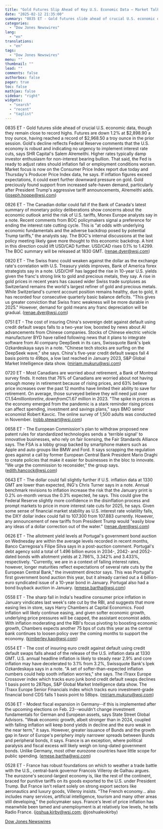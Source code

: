 ```yaml
---
title: "Gold Futures Slip Ahead of Key U.S. Economic Data — Market Talk"
date: "2025-02-12 21:35:00"
summary: "0835 ET - Gold futures slide ahead of crucial U.S. economic data, though they remain close to record highs. Futures are down 1.2% at $2,898.90 a troy ounce, having reached a record of $2,968.50 a troy ounce in the prior session. Gold's decline reflects Federal Reserve comments that the U.S...."
categories:
  - "Dow Jones Newswires"
lang:
  - "en"
translations:
  - "en"
tags:
  - "Dow Jones Newswires"
menu: ""
thumbnail: ""
lead: ""
comments: false
authorbox: false
pager: true
toc: false
mathjax: false
sidebar: "right"
widgets:
  - "search"
  - "recent"
  - "taglist"
---
```


0835 ET - Gold futures slide ahead of crucial U.S. economic data, though they remain close to record highs. Futures are down 1.2% at $2,898.90 a troy ounce, having reached a record of $2,968.50 a troy ounce in the prior session. Gold's decline reflects Federal Reserve comments that the U.S. economy is robust and indicating no urgency to implement interest rate cuts, says SHR Capital's Salem Alremeithi. Higher rates typically damp investor enthusiasm for non-interest bearing bullion. That said, the Fed is ready to adjust rates should inflation fall or employment conditions worsen. Market focus is now on the Consumer Price Index report due today and Thursday's Producer Price Index data, he says. If inflation figures exceed expectations, it could exert further downward pressure on gold. Gold preciously found support from increased safe-haven demand, particularly after President Trump's aggressive tariff announcements, Alremeithi adds. (joseph.hoppe@wsj.com)

0826 ET - The Canadian dollar could fall if the Bank of Canada's latest summary of monetary policy deliberations show concerns about the economic outlook amid the risk of U.S. tariffs, Monex Europe analysts say in a note. Recent comments from BOC policymakers signal a preference for ending the interest rate cutting cycle. This is "at odds with underlying economic fundamentals and the adverse backdrop posed by potential Trump tariffs," the analysts say. The BOC's internal discussions at the last policy meeting likely gave more thought to this economic backdrop. A hint in this direction could lift USD/CAD further. USD/CAD rises 0.1% to 1.4299. The BOC summary will be released at 1830 GMT. (renae.dyer@wsj.com)

0820 ET - The Swiss franc could weaken against the dollar as the exchange rate's correlation with U.S. Treasury yields improves, Bank of America forex strategists say in a note. USD/CHF has lagged the rise in 10-year U.S. yields given the franc's strong link to gold and precious metals, they say. A rise in gold prices in recent years has caused wider Swiss trade surpluses as Switzerland remains the world's largest refiner of gold and precious metals. While Switzerland's current account position remains healthy, due to gold, it has recorded four consecutive quarterly basic balance deficits. "This gives us greater conviction that Swiss franc weakness will be more durable in 2025." However, demand for gold means any franc depreciation will be gradual. (renae.dyer@wsj.com)

0751 ET - The cost of insuring China's sovereign debt against default using credit default swaps falls to a two-year low, boosted by news about AI advancements from Chinese companies. Stocks of Chinese electric vehicle manufacturer BYD have rallied following news that it plans to integrate software from AI company DeepSeek in its cars, Swissquote Bank's Ipek Ozkardeskaya says in a note. "Chinese tech stocks are surfing on the DeepSeek wave," she says. China's five-year credit default swaps fall 4 basis points to 49bps, a low last reached in January 2023, S&P Global Market Intelligence data show. (miriam.mukuru@wsj.com)

0720 ET - Most Canadians are worried about retirement, a Bank of Montreal survey finds. It notes that 76% of Canadians are worried about not having enough money in retirement because of rising prices, and 63% believe price increases over the past 12 months have limited their ability to save for retirement. On average, those surveyed believe they will need just over C$1.54 million to retire, down from C$1.67 million in 2023. "The spike in prices as the economy emerged from the pandemic is a stark reminder rising prices can affect spending, investment and savings plans," says BMO senior economist Robert Kavcic. The online survey of 1,500 adults was conducted in November. (robb.stewart@wsj.com)

0658 ET - The European Commission's plan to withdraw proposed new patent rules for standardized technologies sends a 'terrible signal' to innovative businesses, who rely on fair licensing, the Fair Standards Alliance says. The FSA is a lobby group backed by smartphone makers such as Apple and auto groups like BMW and Ford. It says scrapping the regulation goes against a call by former European Central Bank President Mario Draghi to create policies that make it easier for businesses in the bloc to innovate. "We urge the commission to reconsider," the group says. (edith.hancock@wsj.com)

0643 ET - The dollar could fall slightly further if U.S. inflation data at 1330 GMT are lower than expected, ING's Chris Turner says in a note. Annual benchmark revisions to inflation increase the risk that the January print is 0.2% on-month versus the 0.3% expected, he says. This could give the Federal Reserve slightly more confidence in the disinflation process and prompt markets to price in more interest rate cuts for 2025, he says. Given some sense of financial market stability as U.S. interest rate volatility falls, the DXY dollar index could fall to 107.300 from 107.883 currently. However, any announcement of new tariffs from President Trump would "easily blow any ideas of a dollar correction out of the water." (renae.dyer@wsj.com)

0626 ET - The allotment yield levels at Portugal's government bond auction on Wednesday are within the average levels recorded in recent months, Banco Carregosa's Filipe Silva says in a post-auction comment. Portugal's debt agency sold a total of 1.496 billion euros in 2034-, 2042- and 2052-dated bonds with allotment yields at 2.786%, 3.342% and 3.433%, respectively. "Currently, we are in a context of falling interest rates, however, longer maturities reflect expectations of several rate cuts by the European Central Bank," the investment director says. This was Portugal's first government bond auction this year, but it already carried out a 4 billion-euro syndicated issue of a 10-year bond in January. Portugal also had a bond buyback auction in January. (emese.bartha@wsj.com)

0558 ET - The sharp fall in India's headline consumer price inflation in January vindicates last week's rate cut by the RBI, and suggests that more easing lies in store, says Harry Chambers at Capital Economics. Food inflation will likely continue easing, and given softer economic growth, underlying price pressures will be capped, the assistant economist adds. With inflation moderating and the RBI's focus pivoting to boosting economic growth, Chambers expects another 75 bps of cuts this year as the central bank continues to loosen policy over the coming months to support the economy. (kimberley.kao@wsj.com)

0554 ET - The cost of insuring euro credit against default using credit default swaps falls ahead of the release of the U.S. inflation data at 1330 GMT. U.S. annual headline inflation is likely to steady near 2.9% and core inflation may have decelerated to 3.1% from 3.2%, Swissquote Bank's Ipek Ozkardeskaya says in a note. "A set of softer-than-expected inflation numbers could help sooth inflation worries," she says. The iTraxx Europe Crossover index which tracks euro junk bond credit default swaps declines 1 basis point to 287bps, S&P Global Market Intelligence data show. The iTraxx Europe Senior Financials index which tracks euro investment-grade financial bond CDS falls 1 basis point to 58bps. (miriam.mukuru@wsj.com)

0536 ET - Modest fiscal expansion in Germany--if this is implemented after the upcoming elections on Feb. 23--wouldn't change investment fundamentals for German and European assets, says State Street Global Advisors. "Weak economic growth, albeit stronger than in 2024, coupled with falling inflation will keep bond yields in decline and the euro weak in the near term," it says. However, greater issuance of Bunds and the growth gap in favor of Europe's periphery imply narrower spreads between Bunds and peripheral bonds, it says. France is an exception, where political paralysis and fiscal excess will likely weigh on long-dated government bonds. Unlike Germany, most other eurozone countries have little scope for public spending. (emese.bartha@wsj.com)

0528 ET - France has robust foundations on which to weather a trade battle with the U.S., central-bank governor Francois Villeroy de Galhau argues. The eurozone's second-largest economy is, like the rest of the continent, braced for punitive tariffs on its goods exported to the U.S. under President Trump. But France isn't reliant solely on strong export sectors like aeronautics and luxury goods, Villeroy insists. "The French economy... also includes many services, artificial intelligence, tourism and many other areas still developing," the policymaker says. France's level of price inflation has meanwhile been tamed and unemployment is at relatively low levels, he tells Radio France. (joshua.kirby@wsj.com; @joshualeokirby)

[Dow Jones Newswires](https://www.tradingview.com/news/DJN_DN20250212007973:0/)
